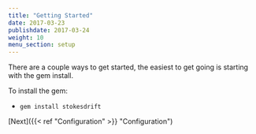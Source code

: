 ```yaml
---
title: "Getting Started"
date: 2017-03-23
publishdate: 2017-03-24
weight: 10
menu_section: setup
---
```


There are a couple ways to get started, the easiest to get going is starting with the gem install.

To install the gem:
* `gem install stokesdrift`

[Next]({{< ref "Configuration" >}} "Configuration")